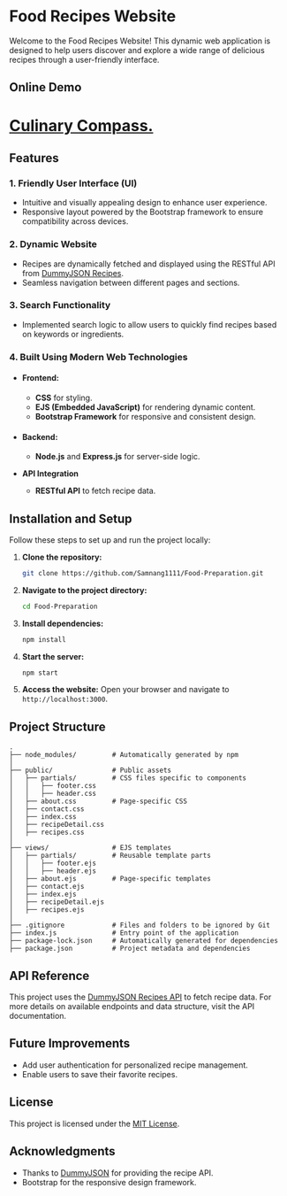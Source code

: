 # Food Recipes Website

Welcome to the Food Recipes Website! This dynamic web application is designed to help users discover and explore a wide range of delicious recipes through a user-friendly interface.

## Online Demo

# [Culinary Compass.](https://culinary-compass-ngsk.onrender.com)

## Features

### 1. **Friendly User Interface (UI)**
- Intuitive and visually appealing design to enhance user experience.
- Responsive layout powered by the Bootstrap framework to ensure compatibility across devices.

### 2. **Dynamic Website**
- Recipes are dynamically fetched and displayed using the RESTful API from [DummyJSON Recipes](https://dummyjson.com/recipes).
- Seamless navigation between different pages and sections.

### 3. **Search Functionality**
- Implemented search logic to allow users to quickly find recipes based on keywords or ingredients.

### 4. **Built Using Modern Web Technologies**
- #### **Frontend**:
  
  - **CSS** for styling.
  - **EJS (Embedded JavaScript)** for rendering dynamic content.
  - **Bootstrap Framework** for responsive and consistent design.
    
- #### **Backend**:
  
  - **Node.js** and **Express.js** for server-side logic.
    
- **API Integration**
  
  - **RESTful API** to fetch recipe data.

## Installation and Setup

Follow these steps to set up and run the project locally:

1. **Clone the repository:**
   ```bash
   git clone https://github.com/Samnang1111/Food-Preparation.git
   ```

2. **Navigate to the project directory:**
   ```bash
   cd Food-Preparation
   ```

3. **Install dependencies:**
   ```bash
   npm install
   ```

4. **Start the server:**
   ```bash
   npm start
   ```

5. **Access the website:**
   Open your browser and navigate to `http://localhost:3000`.

## Project Structure

```
.
├── node_modules/         # Automatically generated by npm
│
├── public/               # Public assets
│   ├── partials/         # CSS files specific to components
│   │   ├── footer.css
│   │   ├── header.css
│   ├── about.css         # Page-specific CSS
│   ├── contact.css
│   ├── index.css
│   ├── recipeDetail.css
│   ├── recipes.css
│
├── views/                # EJS templates
│   ├── partials/         # Reusable template parts
│   │   ├── footer.ejs
│   │   ├── header.ejs
│   ├── about.ejs         # Page-specific templates
│   ├── contact.ejs
│   ├── index.ejs
│   ├── recipeDetail.ejs
│   ├── recipes.ejs
│
├── .gitignore            # Files and folders to be ignored by Git
├── index.js              # Entry point of the application
├── package-lock.json     # Automatically generated for dependencies
├── package.json          # Project metadata and dependencies

```

## API Reference

This project uses the [DummyJSON Recipes API](https://dummyjson.com/recipes) to fetch recipe data. For more details on available endpoints and data structure, visit the API documentation.

## Future Improvements
- Add user authentication for personalized recipe management.
- Enable users to save their favorite recipes.

## License
This project is licensed under the [MIT License](LICENSE).

## Acknowledgments
- Thanks to [DummyJSON](https://dummyjson.com/) for providing the recipe API.
- Bootstrap for the responsive design framework.
